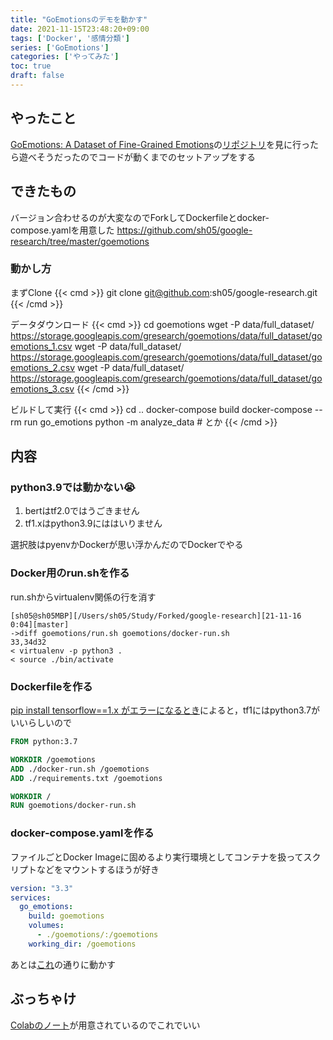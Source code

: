 ```yaml
---
title: "GoEmotionsのデモを動かす"
date: 2021-11-15T23:48:20+09:00
tags: ['Docker', '感情分類']
series: ['GoEmotions']
categories: ['やってみた']
toc: true
draft: false
---
```

## やったこと

[GoEmotions: A Dataset of Fine-Grained Emotions](https://arxiv.org/abs/2005.00547)の[リポジトリ](https://github.com/google-research/google-research/tree/master/goemotions)を見に行ったら遊べそうだったのでコードが動くまでのセットアップをする

## できたもの

バージョン合わせるのが大変なのでForkしてDockerfileとdocker-compose.yamlを用意した
https://github.com/sh05/google-research/tree/master/goemotions

### 動かし方

まずClone
{{< cmd >}}
git clone git@github.com:sh05/google-research.git
{{< /cmd >}}

データダウンロード
{{< cmd >}}
cd goemotions
wget -P data/full_dataset/ https://storage.googleapis.com/gresearch/goemotions/data/full_dataset/goemotions_1.csv
wget -P data/full_dataset/ https://storage.googleapis.com/gresearch/goemotions/data/full_dataset/goemotions_2.csv
wget -P data/full_dataset/ https://storage.googleapis.com/gresearch/goemotions/data/full_dataset/goemotions_3.csv
{{< /cmd >}}

ビルドして実行
{{< cmd >}}
cd ..
docker-compose build
docker-compose --rm run go_emotions python -m analyze_data # とか
{{< /cmd >}}

## 内容

### python3.9では動かない😭

1. bertはtf2.0ではうごきません
2. tf1.xはpython3.9にははいりません


選択肢はpyenvかDockerが思い浮かんだのでDockerでやる

### Docker用のrun.shを作る

run.shからvirtualenv関係の行を消す

```
[sh05@sh05MBP][/Users/sh05/Study/Forked/google-research][21-11-16 0:04][master]
->diff goemotions/run.sh goemotions/docker-run.sh
33,34d32
< virtualenv -p python3 .
< source ./bin/activate
```

### Dockerfileを作る

[pip install tensorflow==1.x がエラーになるとき](https://qiita.com/shoheihagiwara/items/5a3a4dac29b26836f185)によると，tf1にはpython3.7がいいらしいので

```Dockerfile
FROM python:3.7

WORKDIR /goemotions
ADD ./docker-run.sh /goemotions
ADD ./requirements.txt /goemotions

WORKDIR /
RUN goemotions/docker-run.sh
```

### docker-compose.yamlを作る

ファイルごとDocker Imageに固めるより実行環境としてコンテナを扱ってスクリプトなどをマウントするほうが好き

```yaml
version: "3.3"
services:
  go_emotions:
    build: goemotions
    volumes:
      - ./goemotions/:/goemotions
    working_dir: /goemotions
```
あとは[これ](#動かし方)の通りに動かす

## ぶっちゃけ

[Colabのノート](https://github.com/tensorflow/models/blob/master/research/seq_flow_lite/demo/colab/emotion_colab.ipynb)が用意されているのでこれでいい
